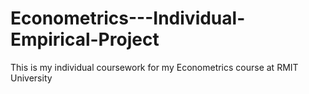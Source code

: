 # Econometrics---Individual-Empirical-Project
This is my individual coursework for my Econometrics course at RMIT University
